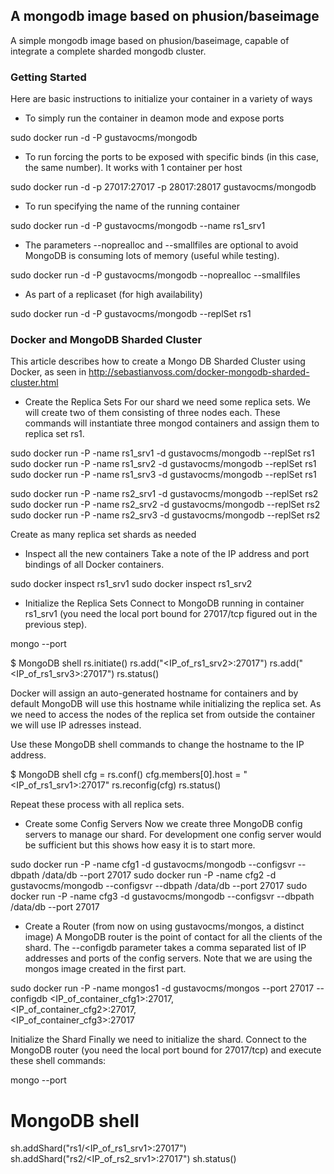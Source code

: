 ## A mongodb image based on phusion/baseimage

A simple mongodb image based on phusion/baseimage, capable of integrate a complete sharded mongodb cluster.

### Getting Started

Here are basic instructions to initialize your container in a variety of ways

* To simply run the container in deamon mode and expose ports

sudo docker run -d -P gustavocms/mongodb

* To run forcing the ports to be exposed with specific binds (in this case, the same number). It works with 1 container per host

sudo docker run -d -p 27017:27017 -p 28017:28017 gustavocms/mongodb

* To run specifying the name of the running container

sudo docker run -d -P gustavocms/mongodb --name rs1_srv1

* The parameters --noprealloc and --smallfiles are optional to avoid MongoDB is consuming lots of memory (useful while testing).

sudo docker run -d -P gustavocms/mongodb --noprealloc --smallfiles

* As part of a replicaset (for high availability)

sudo docker run -d -P gustavocms/mongodb --replSet rs1

### Docker and MongoDB Sharded Cluster

This article describes how to create a Mongo DB Sharded Cluster using Docker, as seen in http://sebastianvoss.com/docker-mongodb-sharded-cluster.html

* Create the Replica Sets
For our shard we need some replica sets. We will create two of them consisting of three nodes each. These commands will instantiate three mongod containers and assign them to replica set rs1. 

sudo docker run -P -name rs1_srv1 -d gustavocms/mongodb --replSet rs1 
sudo docker run -P -name rs1_srv2 -d gustavocms/mongodb --replSet rs1 
sudo docker run -P -name rs1_srv3 -d gustavocms/mongodb --replSet rs1 

sudo docker run -P -name rs2_srv1 -d gustavocms/mongodb --replSet rs2 
sudo docker run -P -name rs2_srv2 -d gustavocms/mongodb --replSet rs2 
sudo docker run -P -name rs2_srv3 -d gustavocms/mongodb --replSet rs2 

Create as many replica set shards as needed

* Inspect all the new containers
Take a note of the IP address and port bindings of all Docker containers.

sudo docker inspect rs1_srv1
sudo docker inspect rs1_srv2

* Initialize the Replica Sets
Connect to MongoDB running in container rs1_srv1 (you need the local port bound for 27017/tcp figured out in the previous step).

mongo --port <port>

$ MongoDB shell
rs.initiate()
rs.add("<IP_of_rs1_srv2>:27017")
rs.add("<IP_of_rs1_srv3>:27017")
rs.status()

Docker will assign an auto-generated hostname for containers and by default MongoDB will use this hostname while initializing the replica set. As we need to access the nodes of the replica set from outside the container we will use IP adresses instead.

Use these MongoDB shell commands to change the hostname to the IP address.

$ MongoDB shell
cfg = rs.conf()
cfg.members[0].host = "<IP_of_rs1_srv1>:27017"
rs.reconfig(cfg)
rs.status()

Repeat these process with all replica sets.

* Create some Config Servers
Now we create three MongoDB config servers to manage our shard. For development one config server would be sufficient but this shows how easy it is to start more.

sudo docker run -P -name cfg1 -d gustavocms/mongodb --configsvr --dbpath /data/db --port 27017
sudo docker run -P -name cfg2 -d gustavocms/mongodb --configsvr --dbpath /data/db --port 27017
sudo docker run -P -name cfg3 -d gustavocms/mongodb --configsvr --dbpath /data/db --port 27017

* Create a Router (from now on using gustavocms/mongos, a distinct image)
A MongoDB router is the point of contact for all the clients of the shard. The --configdb parameter takes a comma separated list of IP addresses and ports of the config servers.
Note that we are using the mongos image created in the first part.

sudo docker run -P -name mongos1 -d gustavocms/mongos --port 27017 --configdb 
    <IP_of_container_cfg1>:27017, \
    <IP_of_container_cfg2>:27017, \
    <IP_of_container_cfg3>:27017
    
Initialize the Shard
Finally we need to initialize the shard. Connect to the MongoDB router (you need the local port bound for 27017/tcp) and execute these shell commands:

mongo --port <port>

# MongoDB shell

sh.addShard("rs1/<IP_of_rs1_srv1>:27017")
sh.addShard("rs2/<IP_of_rs2_srv1>:27017")
sh.status()
